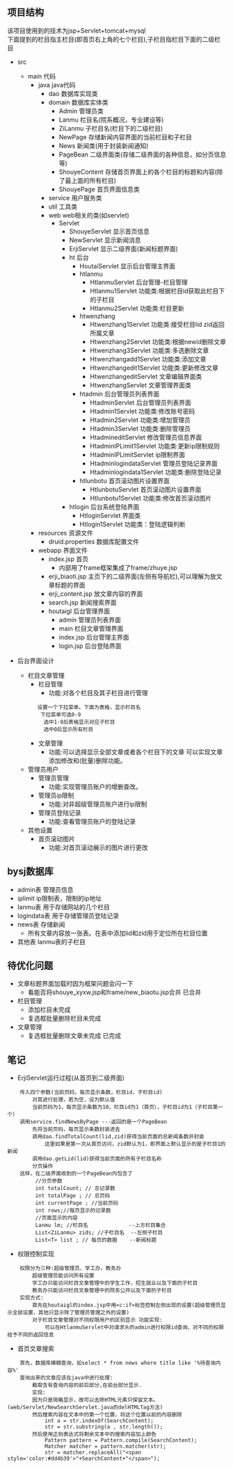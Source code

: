 ## 项目结构
该项目使用到的技术为jsp+Servlet+tomcat+mysql<br>
下面提到的栏目指主栏目(即首页右上角的七个栏目),子栏目指栏目下面的二级栏目
* src 
    * main 代码
        * java java代码
            * dao 数据库实现类
            * domain 数据库实体类
                * Admin 管理员类
                * Lanmu 栏目名(院系概况，专业建设等)
                * ZiLanmu 子栏目名(栏目下的二级栏目)
                * NewPage 存储新闻内容界面的当前栏目和子栏目
                * News 新闻类(用于封装新闻通知)
                * PageBean 二级界面类(存储二级界面的各种信息，如分页信息等)
                * ShouyeContent 存储首页界面上的各个栏目的标题和内容(除了最上面的所有栏目)
                * ShouyePage 首页界面信息类
            * service 用户服务类
            * util 工具类
            * web web相关的类(如servlet)
                * Servlet 
                    * ShouyeServlet 显示首页信息
                    * NewServlet 显示新闻消息
                    * ErjiServlet 显示二级界面(新闻标题界面)    
                    * ht 后台
                        * HoutaiServlet 显示后台管理主界面
                        * htlanmu
                            * HtlanmuServlet 后台管理-栏目管理
                            * Htlanmu1Servlet 功能类:根据栏目id获取此栏目下的子栏目
                            * Htlanmu2Servlet 功能类:栏目更新
                        * htwenzhang
                            * Htwenzhang1Servlet 功能类:接受栏目lid zid返回所属文章
                            * Htwenzhang2Servlet 功能类:根据newid删除文章
                            * Htwenzhang3Servlet 功能类:多选删除文章
                            * Htwenzhangadd1Servlet 功能类:添加文章
                            * Htwenzhangedit1Servlet 功能类:更新修改文章
                            * HtwenzhangeditServlet 文章编辑界面类
                            * HtwenzhangServlet 文章管理界面类
                        * htadmin 后台管理员列表界面
                            * HtadminServlet  后台管理员列表界面
                            * Htadmin1Servlet 功能类:修改账号密码
                            * Htadmin2Servlet 功能类:增加管理员
                            * Htadmin3Servlet 功能类:删除管理员
                            * HtadmineditServlet 修改管理员信息界面
                            * HtadminIPLimit1Servlet 功能类:更新ip限制规则
                            * HtadminIPLimitServlet ip限制界面
                            * HtadminlogindataServlet 管理员登陆记录界面
                            * Htadminlogindata1Servlet 功能类:删除登陆记录
                        * htlunbotu  首页滚动图片设置界面
                            * HtlunbotuServlet 首页滚动图片设置界面
                            * Htlunbotu1Servlet 功能类:修改首页滚动图片
                    * htlogin 后台系统登陆界面
                        * HtloginServlet 界面类
                        * Htlogin1Servlet 功能类：登陆逻辑判断
        * resources 资源文件
            * druid.properties 数据库配置文件
        * webapp 界面文件
            * index.jsp 首页
                * 内部用了frame框架集成了frame/zhuye.jsp
            * erji_biaoti.jsp 主页下的二级界面(左侧有导航栏),可以理解为放文章标题的界面
            * erji_content.jsp 放文章内容的界面
            * search.jsp 新闻搜索界面
            * houtaigl 后台管理界面
                * admin 管理员列表界面
                * main  栏目文章管理界面
                * index.jsp 后台管理主界面
                * login.jsp 后台登陆界面
                
* 后台界面设计
    * 栏目文章管理
        * 栏目管理
            * 功能:对各个栏目及其子栏目进行管理
        ```
           设置一个下拉菜单。下面为表格，显示栏目名
            下拉菜单可选0-9
             选中1-9后表格显示对应子栏目
             选中0后显示所有栏目
        ```
        * 文章管理
            * 功能:可以选择显示全部文章或者各个栏目下的文章
                   可以实现文章添加修改和(批量)删除功能。
    * 管理员用户
        * 管理员管理
            * 功能:实现管理员账户的增删查改。
        * 管理员ip限制
            * 功能:对非超级管理员账户进行ip限制
        * 管理员登陆记录
            * 功能:查看管理员账户的登陆记录
    * 其他设置
        * 首页滚动图片   
            * 功能:对首页滚动展示的图片进行更改
        
        
## bysj数据库
* admin表 管理员信息
* iplimit ip限制表，限制的ip地址
* lanmu表 用于存储网站的几个栏目
* logindata表 用于存储管理员登陆记录
* news表 存储新闻
    * 所有文章内容放一张表。在表中添加lid和zid用于定位所在栏目位置
* 其他表 lanmu表的子栏目

## 待优化问题
* 文章标题界面加载时因为框架问题会闪一下
    * 看能否将shouye_xyxw.jsp和frame/new_biaotu.jsp合并 已合并
* 栏目管理
    * 添加栏目未完成
    * 复选框批量删除栏目未完成
* 文章管理
    * 复选框批量删除文章未完成  已完成
    
## 笔记
* ErjiServlet运行过程(从首页到二级界面)
```$xslt
    传入四个参数(当前页码，每页显示条数，栏目id，子栏目id)
        对其进行处理，若为空，设为默认值
        当前页码为1，每页显示条数为10，栏目id为1（首页），子栏目id为1（子栏目第一个）
    调用service.findNewsByPage ---返回的是一个PageBean
        先将当前页码，每页显示条数封装进去
        调用dao.findTotalCount(lid,zid)获得当前页面的总新闻条数并封装
            这里如果是第一次从首页访问，zid默认为1，即界面上默认显示的是子栏目1的新闻
        调用dao.getLid(lid)获得当前页面的所有子栏目名称
        分页操作
    这样，在二级界面收到的一个PageBean内包含了
         //分页参数
         int totalCount; // 总记录数
         int totalPage ; // 总页码
         int currentPage ; //当前页码
         int rows;//每页显示的记录数
         //页面显示的内容
         Lanmu lm; //栏目名             --上方栏目集合
         List<ZiLanmu> zids; //子栏目名  --左侧子栏目
         List<T> list ; // 每页的数据    --新闻标题
```
* 权限控制实现
```aidl
    权限分为三种:超级管理员，学工办，教务办
        超级管理员能访问所有设置
        学工办只能访问栏目文章管理中的学生工作，招生就业以及下面的子栏目
        教务办只能访问栏目文章管理中的院务公开以及下面的子栏目
    实现方式:
        首先在houtaigl的index.jsp中用<c:if>标签控制左侧出现的设置(超级管理员显示全部设置，其他只显示除了管理员管理之外的设置)
        对于栏目文章管理对不同权限用户的区别显示 功能实现:
            可以在HtlanmuServlet中对请求头的admin进行权限id查询，对不同的权限给予不同的返回信息
```

* 首页文章搜索
```aidl
    首先，数据库模糊查询，如select * from news where title like '%待查询内容%'
    查询出来的文章应该在java中进行处理:
        截取含有查询内容的前后部分,在前台部分显示.
        实现:
        因为只是简略显示，故可以去除HTML元素只保留文本。(web/Servlet/NewSearchServlet.java的delHTMLTag方法)
        然后搜索内容在文本中的第一个位置，将这个位置以前的内容删除
            int a = str.indexOf(SearchContent);
            str = str.substring(a , str.length());
        然后使用正则表达式将剩余文本中的搜索内容加上颜色
            Pattern pattern = Pattern.compile(SearchContent);
            Matcher matcher = pattern.matcher(str);
            str = matcher.replaceAll("<span style='color:#dd4b39'>"+SearchContent+"</span>");
```


    



